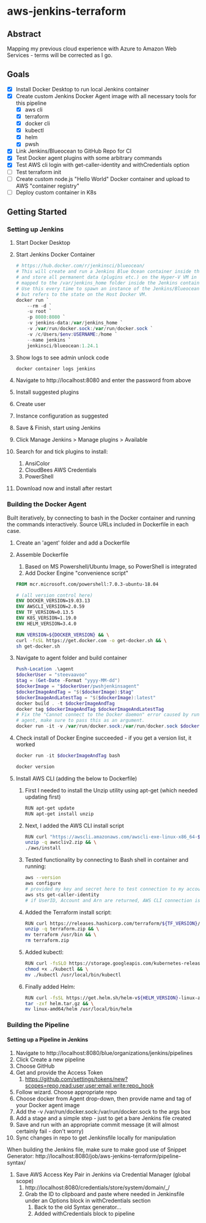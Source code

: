# aws-jenkins-terraform

## Abstract

Mapping my previous cloud experience with Azure to Amazon Web Services - terms will be corrected as I go.

## Goals

- [x] Install Docker Desktop to run local Jenkins container
- [x] Create custom Jenkins Docker Agent image with all necessary tools for this pipeline
  - [x] aws cli
  - [x] terraform
  - [x] docker cli
  - [x] kubectl
  - [x] helm
  - [x] pwsh
- [x] Link Jenkins/Blueocean to GitHub Repo for CI
- [x] Test Docker agent plugins with some arbitrary commands
- [x] Test AWS cli login with get-caller-identity and withCredentials option
- [ ] Test terraform init
- [ ] Create custom node.js "Hello World" Docker container and upload to AWS "container registry"
- [ ] Deploy custom container in K8s

## Getting Started

### Setting up Jenkins

1. Start Docker Desktop
1. Start Jenkins Docker Container

    ```powershell
    # https://hub.docker.com/r/jenkinsci/blueocean/
    # This will create and run a Jenkins Blue Ocean container inside the Docker Desktop Hyper-V VM
    # and store all permanent data (plugins etc.) on the Hyper-V VM in the jenkins-data folder, which is
    # mapped to the /var/jenkins_home folder inside the Jenkins container.
    # Use this every time to spawn an instance of the Jenkins/Blueocean container which is ephemeral, 
    # but refers to the state on the Host Docker VM.
    docker run `
        --rm -d `
        -u root `
        -p 8080:8080 `
        -v jenkins-data:/var/jenkins_home `
        -v /var/run/docker.sock:/var/run/docker.sock `
        -v /c/Users/$env:USERNAME:/home `
        --name jenkins `
        jenkinsci/blueocean:1.24.1
    ```

1. Show logs to see admin unlock code

    ```powershell
    docker container logs jenkins
    ```

1. Navigate to http://localhost:8080 and enter the password from above
1. Install suggested plugins
1. Create user
1. Instance configuration as suggested
1. Save & Finish, start using Jenkins
1. Click Manage Jenkins > Manage plugins > Available
1. Search for and tick plugins to install:
   1. AnsiColor
   1. CloudBees AWS Credentials
   1. PowerShell
1. Download now and install after restart

### Building the Docker Agent

Built iteratively, by connecting to bash in the Docker container and running the commands interactively.
Source URLs included in Dockerfile in each case.

1. Create an 'agent' folder and add a Dockerfile
1. Assemble Dockerfile
   1. Based on MS Powershell/Ubuntu Image, so PowerShell is integrated
   1. Add Docker Engine "convenience script"

    ```Dockerfile
    FROM mcr.microsoft.com/powershell:7.0.3-ubuntu-18.04

    # (all version control here)
    ENV DOCKER_VERSION=19.03.13
    ENV AWSCLI_VERSION=2.0.59
    ENV TF_VERSION=0.13.5
    ENV K8S_VERSION=1.19.0
    ENV HELM_VERSION=3.4.0

    RUN VERSION=${DOCKER_VERSION} && \
    curl -fsSL https://get.docker.com -o get-docker.sh && \
    sh get-docker.sh
    ```

1. Navigate to agent folder and build container

    ```powershell
    Push-Location .\agent
    $dockerUser = "steevaavoo"
    $tag = (Get-Date -Format "yyyy-MM-dd")
    $dockerImage = "$dockerUser/pwshjenkinsagent"
    $dockerImageAndTag = "$($dockerImage):$tag"
    $dockerImageAndLatestTag = "$($dockerImage):latest"
    docker build . -t $dockerImageAndTag
    docker tag $dockerImageAndTag $dockerImageAndLatestTag
    # Fix the "Cannot connect to the Docker daemon" error caused by running Docker-in-Docker - when calling the
    # agent, make sure to pass this as an argument.
    docker run -it -v /var/run/docker.sock:/var/run/docker.sock $dockerImageAndTag bash
    ```

1. Check install of Docker Engine succeeded - if you get a version list, it worked

    ```powershell
    docker run -it $dockerImageAndTag bash
    ```

    ```bash
    docker version
    ```

1. Install AWS CLI (adding the below to Dockerfile)
   1. First I needed to install the Unzip utility using apt-get (which needed updating first)

        ```bash
        RUN apt-get update
        RUN apt-get install unzip
        ```

   1. Next, I added the AWS CLI install script

        ```bash
        RUN curl "https://awscli.amazonaws.com/awscli-exe-linux-x86_64-${AWSCLI_VERSION}.zip" -o "awscliv2.zip" && \
        unzip -q awscliv2.zip && \
        ./aws/install
        ```

   1. Tested functionality by connecting to Bash shell in container and running:

        ```bash
        aws --version
        aws configure
        # provided my key and secret here to test connection to my account
        aws sts get-caller-identity
        # if UserID, Account and Arn are returned, AWS CLI connection is working
        ```

   1. Added the Terraform install script:

        ```bash
        RUN curl https://releases.hashicorp.com/terraform/${TF_VERSION}/terraform_${TF_VERSION}_linux_amd64.zip -o terraform.zip && \
        unzip -q terraform.zip && \
        mv terraform /usr/bin && \
        rm terraform.zip
        ```

   1. Added kubectl:

        ```bash
        RUN curl -fsSLO https://storage.googleapis.com/kubernetes-release/release/v${K8S_VERSION}/bin/linux/amd64/kubectl && \
        chmod +x ./kubectl && \
        mv ./kubectl /usr/local/bin/kubectl
        ```

   1. Finally added Helm:

        ```bash
        RUN curl -fsSL https://get.helm.sh/helm-v${HELM_VERSION}-linux-amd64.tar.gz -o helm.tar.gz && \
        tar -zxf helm.tar.gz && \
        mv linux-amd64/helm /usr/local/bin/helm
        ```

### Building the Pipeline

#### Setting up a Pipeline in Jenkins

1. Navigate to http://localhost:8080/blue/organizations/jenkins/pipelines
1. Click Create a new pipeline
1. Choose GitHub
1. Get and provide the Access Token
   1. https://github.com/settings/tokens/new?scopes=repo,read:user,user:email,write:repo_hook
1. Follow wizard. Choose appropriate repo
1. Choose docker from Agent drop-down, then provide name and tag of your Docker agent image
1. Add the -v /var/run/docker.sock:/var/run/docker.sock to the args box
1. Add a stage and a simple step - just to get a bare Jenkins file created
1. Save and run with an appropriate commit message (it will almost certainly fail - don't worry)
1. Sync changes in repo to get Jenkinsfile locally for manipulation

When building the Jenkins file, make sure to make good use of Snippet Generator:
http://localhost:8080/job/aws-jenkins-terraform/pipeline-syntax/

1. Save AWS Access Key Pair in Jenkins via Credential Manager (global scope)
   1. http://localhost:8080/credentials/store/system/domain/_/
   1. Grab the ID to clipboard and paste where needed in Jenkinsfile under an Options block in withCredentials
      section
      1. Back to the old Syntax generator...
      1. Added withCredentials block to pipeline
